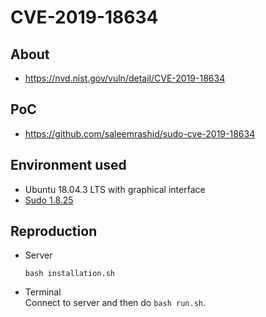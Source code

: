 # CVE-2019-18634

## About
* <https://nvd.nist.gov/vuln/detail/CVE-2019-18634>


## PoC
* <https://github.com/saleemrashid/sudo-cve-2019-18634>


## Environment used

* Ubuntu 18.04.3 LTS with graphical interface
* [Sudo 1.8.25](https://www.sudo.ws/dist/sudo-1.8.25.tar.gz)


## Reproduction

* Server
    ```
    bash installation.sh
    ```
* Terminal <br/>
Connect to server and then do `bash run.sh`.
